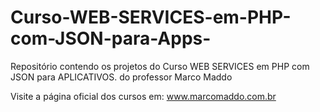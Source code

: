 # Curso-WEB-SERVICES-em-PHP-com-JSON-para-Apps-
Repositório contendo os projetos do Curso WEB SERVICES em PHP com JSON para APLICATIVOS. do professor Marco Maddo

Visite a página oficial dos cursos em:
www.marcomaddo.com.br
